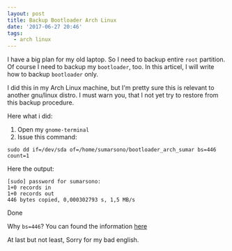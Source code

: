 ```yaml
---
layout: post
title: Backup Bootloader Arch Linux
date: '2017-06-27 20:46'
tags:
  - arch linux
---
```


I have a big plan for my old laptop. So I need to backup entire `root` partition. Of course I need to backup my `bootloader`, too. In this articel, I will write how to backup `bootloader` only.

I did this in my Arch Linux machine, but I'm pretty sure this is relevant to another gnu/linux distro. I must warn you, that I not yet try to restore from this backup procedure.

Here what i did:
1. Open my `gnome-terminal`
2. Issue this command:
```shell
sudo dd if=/dev/sda of=/home/sumarsono/bootloader_arch_sumar bs=446 count=1
```
Here the output:
```shell
[sudo] password for sumarsono:
1+0 records in
1+0 records out
446 bytes copied, 0,000302793 s, 1,5 MB/s
```

Done

Why `bs=446`? You can found the information [here](https://en.wikipedia.org/wiki/Master_boot_record#Sector_layout)

At last but not least, Sorry for my bad english.
